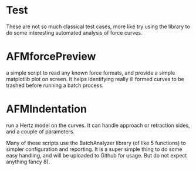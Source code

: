 # Test
These are not so much classical test cases, more like
try using the library to do some interesting automated
analysis of force curves.

# AFMforcePreview
a simple script to read any known force formats, and provide
a simple matplotlib plot on screen. It helps identifying really
ill formed curves to be trashed before running a batch process.


# AFMIndentation
run a Hertz model on the curves. It can handle approach or
retraction sides, and a couple of parameters.

Many of these scripts use the BatchAnalyzer library (of like
5 functions) to simpler configuration and reporting.
It is a super simple thing to do some easy handling, and will
be uploaded to Github for usage. But do not expect anything
fancy 8).
